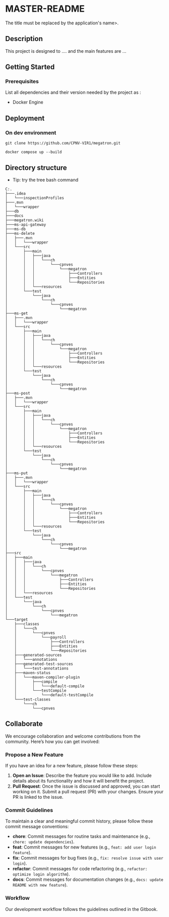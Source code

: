 # MASTER-README 

The title must be replaced by the application's name>.

## Description

This project is designed to .... and the main features are ...

## Getting Started

### Prerequisites

List all dependencies and their version needed by the project as :

* Docker Engine

## Deployment

### On dev environment

```shell
git clone https://github.com/CPNV-VIR1/megatron.git
```

```shell
docker compose up --build
```

## Directory structure

* Tip: try the tree bash command

```shell
C:.
├───.idea
│   └───inspectionProfiles
├───.mvn
│   └───wrapper
├───db
├───docs
├───megatron.wiki
├───ms-api-gateway
├───ms-db
├───ms-delete
│   ├───.mvn
│   │   └───wrapper
│   └───src
│       ├───main
│       │   ├───java
│       │   │   └───ch
│       │   │       └───cpnves
│       │   │           └───megatron
│       │   │               ├───Controllers
│       │   │               ├───Entities
│       │   │               └───Repositories
│       │   └───resources
│       └───test
│           └───java
│               └───ch
│                   └───cpnves
│                       └───megatron
├───ms-get
│   ├───.mvn
│   │   └───wrapper
│   └───src
│       ├───main
│       │   ├───java
│       │   │   └───ch
│       │   │       └───cpnves
│       │   │           └───megatron
│       │   │               ├───Controllers
│       │   │               ├───Entities
│       │   │               └───Repositories
│       │   └───resources
│       └───test
│           └───java
│               └───ch
│                   └───cpnves
│                       └───megatron
├───ms-post
│   ├───.mvn
│   │   └───wrapper
│   └───src
│       ├───main
│       │   ├───java
│       │   │   └───ch
│       │   │       └───cpnves
│       │   │           └───megatron
│       │   │               ├───Controllers
│       │   │               ├───Entities
│       │   │               └───Repositories
│       │   └───resources
│       └───test
│           └───java
│               └───ch
│                   └───cpnves
│                       └───megatron
├───ms-put
│   ├───.mvn
│   │   └───wrapper
│   └───src
│       ├───main
│       │   ├───java
│       │   │   └───ch
│       │   │       └───cpnves
│       │   │           └───megatron
│       │   │               ├───Controllers
│       │   │               ├───Entities
│       │   │               └───Repositories
│       │   └───resources
│       └───test
│           └───java
│               └───ch
│                   └───cpnves
│                       └───megatron
├───src
│   ├───main
│   │   ├───java
│   │   │   └───ch
│   │   │       └───cpnves
│   │   │           └───megatron
│   │   │               ├───Controllers
│   │   │               ├───Entities
│   │   │               └───Repositories
│   │   └───resources
│   └───test
│       └───java
│           └───ch
│               └───cpnves
│                   └───megatron
└───target
    ├───classes
    │   └───ch
    │       └───cpnves
    │           └───payroll
    │               ├───Controllers
    │               ├───Entities
    │               └───Repositories
    ├───generated-sources
    │   └───annotations
    ├───generated-test-sources
    │   └───test-annotations
    ├───maven-status
    │   └───maven-compiler-plugin
    │       ├───compile
    │       │   └───default-compile
    │       └───testCompile
    │           └───default-testCompile
    └───test-classes
        └───ch
            └───cpnves
```

## Collaborate

We encourage collaboration and welcome contributions from the community. Here’s how you can get involved:

### Propose a New Feature

If you have an idea for a new feature, please follow these steps:

1. **Open an Issue**: Describe the feature you would like to add. Include details about its functionality and how it will benefit the project.
2. **Pull Request**: Once the issue is discussed and approved, you can start working on it. Submit a pull request (PR) with your changes. Ensure your PR is linked to the issue.

### Commit Guidelines

To maintain a clear and meaningful commit history, please follow these commit message conventions:

- **chore**: Commit messages for routine tasks and maintenance (e.g., `chore: update dependencies`).
- **feat**: Commit messages for new features (e.g., `feat: add user login feature`).
- **fix**: Commit messages for bug fixes (e.g., `fix: resolve issue with user login`).
- **refactor**: Commit messages for code refactoring (e.g., `refactor: optimize login algorithm`).
- **docs**: Commit messages for documentation changes (e.g., `docs: update README with new feature`).

### Workflow

Our development workflow follows the guidelines outlined in the Gitbook. 
